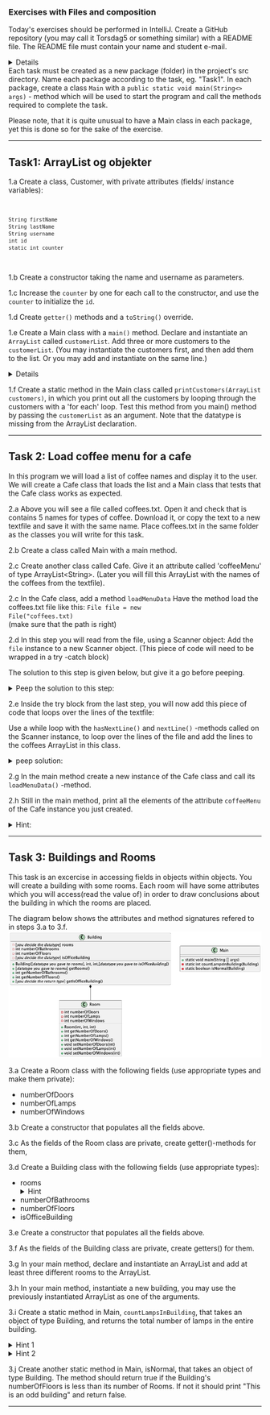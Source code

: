### Exercises with Files and composition
Today's exercises should be performed in IntelliJ. Create a GitHub repository (you may call it Torsdag5 or something similar) with a README file. The README file must contain your name and student e-mail.
<details>In IntelliJ, choose New Project from Version Control, to open the repository.</details>
Each task must be created as a new package (folder) in the project's src directory. Name each package according to the task, eg. "Task1". In each package, create a class <code>Main</code> with a <code>public static void main(String<> args)</code> - method which will be used to start the program and call the methods required to complete the task.

Please note, that it is quite unusual to have a Main class in each package, yet this is done so for the sake of the exercise.

---
## Task1: ArrayList og objekter
1.a Create a class, Customer, with private attributes (fields/ instance variables): 
<code>

	String firstName
	String lastName
	String username
	int id
	static int counter
</code>

1.b Create a constructor taking the name and username as parameters.

1.c Increase the <code>counter</code> by one for each call to the constructor, and use the <code>counter</code> to initialize the <code>id</code>.

1.d Create <code>getter()</code> methods and a <code>toString()</code> override.

1.e Create a Main class with a <code>main()</code> method. Declare and instantiate an <code>ArrayList</code> called <code>customerList</code>. Add three or more customers to the <code>customerList</code>.
(You may instantiate the customers first, and then add them to the list. Or you may add and instantiate on the same line.)
<details> <code>
  
	Customer c1 = new Customer("fornavn", "efternavn", "brugernavn");
	customerList.add(c1);
</code>

OR

<code>
	
	customerList.add(new Customer("fornavn", "efternavn", "brugernavn"));
</code>
</details>

1.f Create a static method in the Main class called <code>printCustomers(ArrayList customers)</code>, in which you print out all the customers by looping through the customers with a 'for each' loop. Test this method from you main() method by passing the <code>customerList</code> as an argument. Note that the datatype is missing from the ArrayList declaration.

---
## Task 2: Load coffee menu for a cafe
In this program we will load a list of coffee names and display it to the user. We will create a Cafe class that loads the list and a Main class that tests that the Cafe class works as expected.

2.a Above you will see a file called coffees.txt. Open it and check that is contains 5 names for types of coffee. Download it, or copy the text to a new textfile and save it with the same name. Place coffees.txt in the same folder as the classes you will write for this task.

2.b Create a class called Main with a main method. 

2.c Create another class called Cafe. Give it an attribute called 'coffeeMenu' of type ArrayList\<String\>. 
(Later you will fill this ArrayList with the names of the coffees from the textfile).

2.c In the Cafe class, add a method <code>loadMenuData</code> 
Have the method load the coffees.txt file like this:
<code>File file = new File("coffees.txt) </code>  
(make sure that the path is right)

2.d In this step you will read from the file, using a Scanner object: Add the <code>file</code> instance to a new Scanner object. (This piece of code will need to be wrapped in a try -catch block)

The solution to this step is given below, but give it a go before peeping.
<details>
  <summary> Peep the solution to this step:
  </summary>
  <code>
		  
	try {
		Scanner scan = new Scanner(file); 
	}catch(FileNotFoundException e){
 		System.out.println("File not found. Check path and filename");  
	}
</code>
Remember to import <code>java.util.Scanner</code> and <code>java.io.FileNotFoundException</code>
</details>


2.e Inside the try block from the last step, you will now add this piece of code that loops over the lines of the textfile:


Use a while loop with the <code>hasNextLine()</code> and <code>nextLine()</code> -methods called on the Scanner instance, to loop over the lines of the file and add the lines to the coffees ArrayList in this class.
<details>
  <summary> peep solution:
  </summary>
<code>

	  while(scan.hasNextLine()){
		coffeeMenu.add(scan.nextLine());
	}
</code>      
</details>

2.g In the main method create a new instance of the Cafe class and call its <code>loadMenuData()</code> -method.

2.h Still in the main method, print all the elements of the  attribute <code>coffeeMenu</code> of the Cafe instance you just created.
<details>
  <summary> Hint:</summary>
  you can use a loop, and in the body of the loop use the <code>get()</code> method of ArrayList, to get hold of the item before printing it.
</details>



---
## Task 3: Buildings and Rooms
This task is an excercise in accessing fields in objects within objects. You will create a building with some rooms. Each room will have some attributes which you will access(read the value of) in order to draw conclusions about the building in which the rooms are placed.

The diagram below shows the attributes and method signatures refered to in steps 3.a to 3.f.
![class diagram](https://github.com/Dat1Cphbusiness/Torsdagsopgaver-5---Files-and-Composition/blob/main/doc/classdiagram.png)

3.a Create a Room class with the following fields (use appropriate types and make them private): 
- numberOfDoors
- numberOfLamps
- numberOfWindows

3.b Create a constructor that populates all the fields above.

3.c As the fields of the Room class are private, create getter()-methods for them, 

3.d Create a Building class with the following fields (use appropriate types):
- rooms 
   <details>
        <summary>
          Hint  
        </summary>
        This should be a datatype that can hold multiple objects of type Room, fx. an ArrayList.
    </details>
- numberOfBathrooms
- numberOfFloors
- isOfficeBuilding

3.e Create a constructor that populates all the fields above. 

3.f As the fields of the Building class are private, create getters() for them.
    
3.g In your main method, declare and instantiate an ArrayList and add at least three different rooms to the ArrayList. 

3.h In your main method, instantiate a new building, you may use the previously instantiated ArrayList as one of the arguments.

3.i Create a static method in Main, <code>countLampsInBuilding</code>, that takes an object of type Building, and returns the total number of lamps in the entire building.
<details>
<summary>
   Hint 1
</summary>
 Consider the return type of the method.

You will need to have a loop in the body of the method that looks at each room in the building to add the number of laps in each room.
</details>
<details>
<summary>
   Hint 2
</summary>
You will need an <code>int counter</code> variable, initialized outside the loop. 

You can get the roomslist by using the method <code>getRooms()</code> on the building parameter.
 
You can get the numberOfLamps from the room by using the <code>getNumberOfLamps()</code> method on the room variable inside the loop.
</details>

3.j Create another static method in Main, isNormal, that takes an object of type Building. The method should return true if the Building's numberOfFloors is less than its number of Rooms. If not it should print "This is an odd building" and return false.

---
